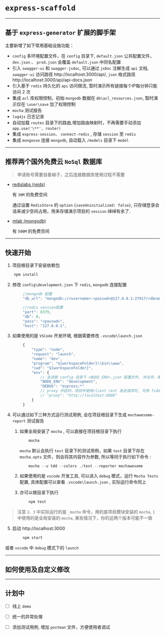 # `express-scaffold`

---

## 基于 `express-generator` 扩展的脚手架

主要新增了如下常用基础设施功能：
* `config` 多环境配置文件，在 `config` 目录下, `default.json` 公共配置文件，`dev.json` 、 `prod.json` 会覆盖 `default.json` 中同名配置
* 引入 `swagger-ui` 和 `swagger-jsdoc`, 可以通过 `jsDoc` 注解生成 `api` 文档, `swagger-ui` 访问路径 http://localhost:3000/api/, `json` 格式路径  http://localhost:3000/api/api-docs.json
* 引入基于 `redis` 持久化的 `api` 访问限流, 暂时演示所有链接每个IP每分钟只能访问 2 次
* 集成 `acl` 库权限控制，初始 `mongodb` 数据在 `db\acl_resources.json`, 暂时演示仅在 `\user\save` 加了权限控制
* `mocha` 测试报告
* `log4js` 日志记录
* 自动加载 `routes` 目录下的路由,增加路由映射时，不再需要手动添加 `app.use('\**', router)`
* 集成 `express-session`、 `connect-redis` , 存储 `session` 至 `redis`
* 集成 `mongoose` 连接 `mongodb`, 自动载入 `/models` 目录下 `model`

---

## **推荐两个国外免费云 `NoSql` 数据库**
> 申请账号需要自备梯子，之后连接数据库使用过程不需要

* [redislabs (reids)](https://app.redislabs.com)

    有 `30M` 的免费空间 
    
    通过设置 `RedisStore` 的 `option` `{saveUninitialized: false}`, 只存储登录会话来减少空间占用，用来存储演示项目的 `session` 绰绰有余了. 
* [mlab (mongodb)](https://mlab.com)
    
    有 `500M` 的免费空间

---

## 快速开始

1.  项目根目录下安装依赖包

```javascript
    npm install
```

2.  修改 `config\development.json` 下 `redis`, `mongodb` 连接配置

```javascript
        //mongodb 配置
        "db_url": "mongodb://<username>:<passwd>@127.0.0.1:27017/<dbname>",

        //redis session配置
        "port": 6379,
        "db": 0,
        "pass": "<passwd>",
        "host": "127.0.0.1",
```

3. 如果使用的是 `VSCode` 开发环境, 根据需要修改 `.vscode\launch.json`

```javascript
        {
            "type": "node",
            "request": "launch",
            "name": "dev",
            "program": "${workspaceFolder}\\bin\\www",
            "cwd": "${workspaceFolder}",
            "env": {
                // 会读取 config 目录下 <NODE_ENV>.json 配置文件, 并合并、覆盖 default.json 中同名配置
                "NODE_ENV": "development",
                "DEBUG": "express:*"
                // proxy 开启时，项目中使用client rest 发送请求时, 可用 fiddler 等代理抓包, 方便调试
                // "proxy": "http://localhost:8888"
            }
        }
```

4. 可以通过如下三种方式运行测试用例, 会在项目根目录下生成 `mochawesome-report` 测试报告  

    1. 如果全局安装了 `mocha` , 可以直接在项目根目录下执行

        ```javascript
            mocha
        ```
        `mocha` 默认会执行 `test` 目录下的测试用例，如果 `test` 目录下存在 `mocha.opts` 文件，则会将其内容作为参数, 所以等同于执行如下命令 :

        ```javascript
            mocha --u tdd --colors ./test --reporter mochawesome
        ```

    2. 如果使用的是 `vscode` 开发工具, 可以进入 `debug` 模式，运行 `Mocha Tests` 配置, 具体配置可以查看 `.vscode\launch.json` , 实际运行命令同上

    3. 亦可以根目录下执行 
        ```javascript
            npm test
        ```
> 注意 `2、3` 中实际运行的是 `_mocha` 命令，用的是项目模块安装的 `mocha`, `1` 中使用的是全局安装的 `mocha`, 某些情况下，你的这两个版本可能不一致
5. 启动  http://localhost:3000

```javascript
        npm start
```

  或者 `vscode` 中 `debug` 模式下的 `launch`


---


## 如何使用及自定义修改

---

## 计划中

- [ ] 线上 `demo`
- [ ] 统一的异常处理
- [ ] 添加测试用例, 增加 `postman` 文件，方便使用者调试


